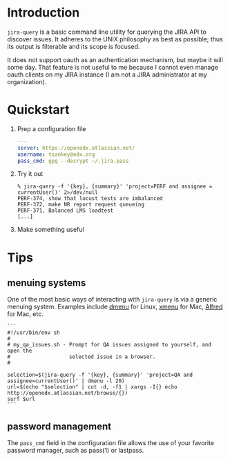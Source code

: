 # Introduction

`jira-query` is a basic command line utility for querying the JIRA API to
discover issues.  It adheres to the UNIX philosophy as best as possible; thus
its output is filterable and its scope is focused.

It does not support oauth as an authentication mechanism, but maybe it will
some day.  That feature is not useful to me because I cannot even manage oauth
clients on my JIRA instance (I am not a JIRA administrator at my organization).

# Quickstart

1. Prep a configuration file

    ```yaml
    ---
    server: https://openedx.atlassian.net/
    username: tsankey@edx.org
    pass_cmd: gpg --decrypt ~/.jira.pass
    ```

2. Try it out

    ```
    % jira-query -f '{key}, {summary}' 'project=PERF and assignee = currentUser()' 2>/dev/null
    PERF-374, show that locust tests are imbalanced
    PERF-372, make NR report request queueing
    PERF-371, Balanced LMS loadtest
    [...]
    ```

4. Make something useful

# Tips

## menuing systems

One of the most basic ways of interacting with `jira-query` is via a generic
menuing system.  Examples include [dmenu](http://tools.suckless.org/dmenu/) for
Linux, [xmenu](https://github.com/uluyol/xmenu) for Mac,
[Alfred](https://www.alfredapp.com/) for Mac, etc.

    ```
    #!/usr/bin/env sh
    #
    # my_qa_issues.sh - Prompt for QA issues assigned to yourself, and open the
    #                   selected issue in a browser.
    #

    selection=$(jira-query -f '{key}, {summary}' 'project=QA and assignee=currentUser()' | dmenu -l 20)
    url=$(echo "$selection" | cut -d, -f1 | xargs -I{} echo http://openedx.atlassian.net/browse/{})
    surf $url
    ```

## password management

The `pass_cmd` field in the configuration file allows the use of your favorite
password manager, such as pass(1) or lastpass.
